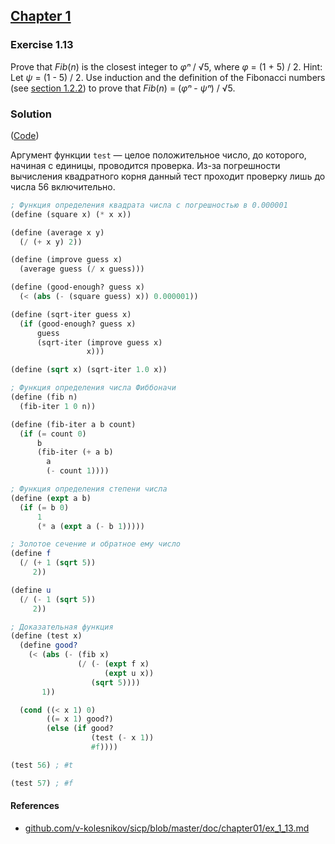 ## [Chapter 1](../index.md#1-Building-Abstractions-with-Procedures)

### Exercise 1.13

Prove that _Fib_(_n_) is the closest integer to _φⁿ_ / √5, where _φ_ = (1 + 5) / 2. Hint: Let _ψ_ = (1 - 5) / 2. Use induction and the definition of the Fibonacci numbers (see [section 1.2.2](https://mitpress.mit.edu/sites/default/files/sicp/full-text/book/book-Z-H-11.html#%_sec_1.2.2)) to prove that _Fib_(_n_) = (_φⁿ_ - _ψⁿ_) / √5.

### Solution

([Code](../../src/Chapter%201/Exercise%201.13.scm))

Аргумент функции `test` — целое положительное число, до которого, начиная с единицы, проводится проверка. Из-за погрешности вычисления квадратного корня данный тест проходит проверку лишь до числа 56 включительно.

```scheme
; Функция определения квадрата числа с погрешностью в 0.000001
(define (square x) (* x x))

(define (average x y)
  (/ (+ x y) 2))

(define (improve guess x)
  (average guess (/ x guess)))

(define (good-enough? guess x)
  (< (abs (- (square guess) x)) 0.000001))

(define (sqrt-iter guess x)
  (if (good-enough? guess x)
      guess
      (sqrt-iter (improve guess x)
                 x)))

(define (sqrt x) (sqrt-iter 1.0 x))

; Функция определения числа Фиббоначи
(define (fib n)
  (fib-iter 1 0 n))

(define (fib-iter a b count)
  (if (= count 0)
      b
      (fib-iter (+ a b)
		a
		(- count 1))))

; Функция определения степени числа
(define (expt a b)
  (if (= b 0)
      1
      (* a (expt a (- b 1)))))

; Золотое сечение и обратное ему число
(define f
  (/ (+ 1 (sqrt 5))
     2))

(define u
  (/ (- 1 (sqrt 5))
     2))

; Доказательная функция
(define (test x)
  (define good?
    (< (abs (- (fib x)
               (/ (- (expt f x)
                     (expt u x))
                  (sqrt 5))))
       1))

  (cond ((< x 1) 0)
        ((= x 1) good?)
        (else (if good?
                  (test (- x 1))
                  #f))))

(test 56) ; #t

(test 57) ; #f
```

#### References

  * [github.com/v-kolesnikov/sicp/blob/master/doc/chapter01/ex_1_13.md](https://github.com/v-kolesnikov/sicp/blob/master/doc/chapter01/ex_1_13.md)
